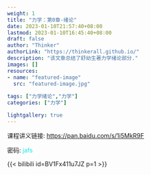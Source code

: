 ```yaml
---
weight: 1
title: "力学：第0章-绪论"
date: 2023-01-10T21:57:40+08:00
lastmod: 2023-01-10T16:45:40+08:00
draft: false
author: "Thinker"
authorLink: "https://thinkerall.github.io/"
description: "该文章总结了舒幼生著力学绪论部分."
images: []
resources:
- name: "featured-image"
  src: "featured-image.jpg"
  
tags: ["力学绪论","力学"]
categories: ["力学"]

lightgallery: true
---
```

课程讲义链接: <https://pan.baidu.com/s/1i5MkR9F>

密码: <font color="#1AE6E6">jafs</font>

{{< bilibili id=BV1Fx411u7JZ p=1 >}}


